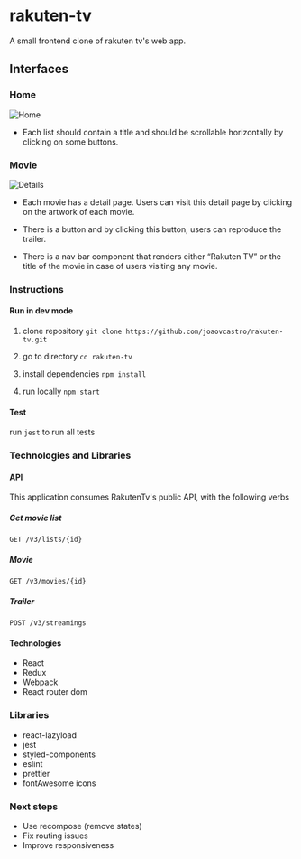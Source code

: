 # rakuten-tv
A small frontend clone of rakuten tv's web app.

## Interfaces

### Home
![Home](https://image.prntscr.com/image/IIx72eXOSrKwxgwGcghbEA.png)
-  Each list should contain a title and should be scrollable horizontally by clicking on some buttons.

### Movie
![Details](https://i.ibb.co/rdZ8mkc/info-min.pngg)
- Each movie has a detail page. Users can visit this detail page by clicking on the artwork of each movie. 
- There is a button and by clicking this button, users can reproduce the trailer.

- There is a nav bar component that renders either “Rakuten TV” or the title of the movie in case of users visiting any movie.

### Instructions

#### Run in dev mode 

1. clone repository
`git clone https://github.com/joaovcastro/rakuten-tv.git`

2. go to directory
`cd rakuten-tv`

3. install dependencies
`npm install`

4. run locally
`npm start`

#### Test
run `jest` to run all tests

### Technologies and Libraries

#### API
This application consumes RakutenTv's public API, with the following verbs

 ##### Get movie list 
`GET /v3/lists/{id}`
 
 ##### Movie
 `GET /v3/movies/{id}`
 
 ##### Trailer
`POST /v3/streamings`

#### Technologies
- React
- Redux
- Webpack
- React router dom

### Libraries
- react-lazyload
- jest
- styled-components
- eslint
- prettier
- fontAwesome icons

### Next steps
- Use recompose (remove states)
- Fix routing issues
- Improve responsiveness
